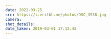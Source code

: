 ```yaml
---
date: 2022-03-25
src: https://i.eritbh.me/photos/DSC_3938.jpg
camera:
shot_details:
date_taken: 2019-03-01 17:12:43
---
```


